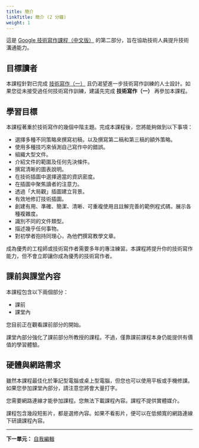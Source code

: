 ```yaml
---
title: 簡介
linkTitle: 簡介 (2 分鐘)
weight: 1
---
```


這是 [Google 技術寫作課程（中文版）](../) 的第二部分，旨在協助技術人員提升技術溝通能力。

## 目標讀者

本課程針對已完成 [技術寫作（一）](../one/) 且仍渴望進一步技術寫作訓練的人士設計。如果您從未接受過任何技術寫作訓練，建議先完成 **技術寫作（一）** 再參加本課程。

## 學習目標

本課程著重於技術寫作的幾個中階主題。完成本課程後，您將能夠做到以下事項：

- 選擇多種不同策略來撰寫初稿，以及撰寫第二稿和第三稿的額外策略。
- 使用多種技巧來偵測自己寫作中的錯誤。
- 組織大型文件。
- 介紹文件的範圍及任何先決條件。
- 撰寫清晰的圖表說明。
- 在技術插圖中選擇適當的資訊密度。
- 在插圖中聚焦讀者的注意力。
- 透過「大局觀」插圖建立背景。
- 有效地修訂技術插圖。
- 創建有用、準確、簡潔、清晰、可重複使用且註解完善的範例程式碼，展示各種複雜度。
- 識別不同的文件類型。
- 描述幾乎任何事物。
- 對初學者抱持同理心，為他們撰寫教學文章。

成為優秀的工程師或技術寫作者需要多年的專注練習。本課程將提升你的技術寫作能力，但不會立即讓你成為優秀的技術寫作者。

## 課前與課堂內容

本課程包含以下兩個部分：

- 課前
- 課堂內

您目前正在觀看課前部分的開始。

課堂內部分強化了課前部分所教授的課程。不過，僅靠課前課程本身仍能提供有價值的學習體驗。

## 硬體與網路需求

雖然本課程最佳化於筆記型電腦或桌上型電腦，但您也可以使用平板或手機修課。如果您參加課堂內部分，請注意您將會大量打字。

您需要網路連線才能參加課程。您無法下載課程內容。課程不提供實體媒介。

課程包含幾段短影片，都是選修內容。如果不看影片，便可以在低頻寬的網路連線下研讀課程內容。

---

**下一單元：** [自我編輯](editing/)
